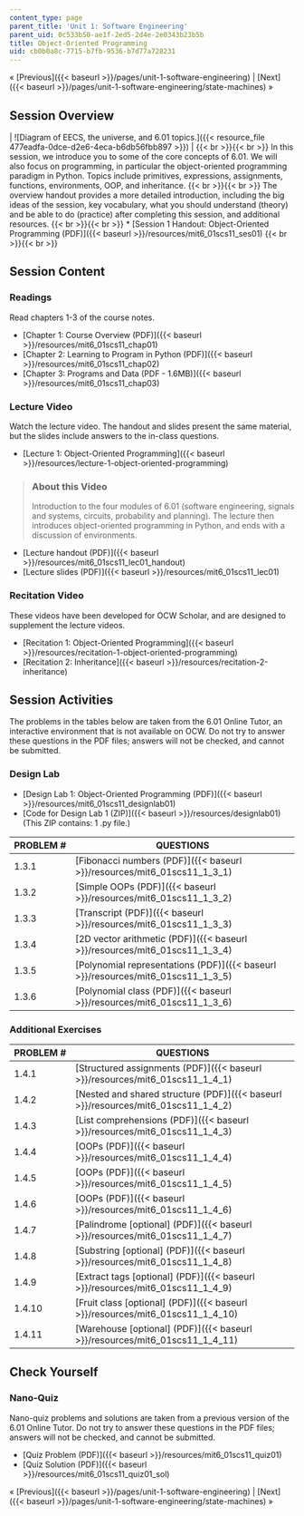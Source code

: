 ```yaml
---
content_type: page
parent_title: 'Unit 1: Software Engineering'
parent_uid: 0c533b50-ae1f-2ed5-2d4e-2e0343b23b5b
title: Object-Oriented Programming
uid: cb0b0a8c-7715-b7fb-9536-b7d77a728231
---
```


« [Previous]({{< baseurl >}}/pages/unit-1-software-engineering) | [Next]({{< baseurl >}}/pages/unit-1-software-engineering/state-machines) »

Session Overview
----------------

| ![Diagram of EECS, the universe, and 6.01 topics.]({{< resource_file 477eadfa-0dce-d2e6-4eca-b6db56fbb897 >}}) |  {{< br >}}{{< br >}} In this session, we introduce you to some of the core concepts of 6.01. We will also focus on programming, in particular the object-oriented programming paradigm in Python. Topics include primitives, expressions, assignments, functions, environments, OOP, and inheritance. {{< br >}}{{< br >}} The overview handout provides a more detailed introduction, including the big ideas of the session, key vocabulary, what you should understand (theory) and be able to do (practice) after completing this session, and additional resources. {{< br >}}{{< br >}} *   [Session 1 Handout: Object-Oriented Programming (PDF)]({{< baseurl >}}/resources/mit6_01scs11_ses01) {{< br >}}{{< br >}}  

Session Content
---------------

### Readings

Read chapters 1-3 of the course notes.

*   [Chapter 1: Course Overview (PDF)]({{< baseurl >}}/resources/mit6_01scs11_chap01)
*   [Chapter 2: Learning to Program in Python (PDF)]({{< baseurl >}}/resources/mit6_01scs11_chap02)
*   [Chapter 3: Programs and Data (PDF - 1.6MB)]({{< baseurl >}}/resources/mit6_01scs11_chap03)

### Lecture Video

Watch the lecture video. The handout and slides present the same material, but the slides include answers to the in-class questions.

*   [Lecture 1: Object-Oriented Programming]({{< baseurl >}}/resources/lecture-1-object-oriented-programming)

> ### About this Video
> 
> Introduction to the four modules of 6.01 (software engineering, signals and systems, circuits, probability and planning). The lecture then introduces object-oriented programming in Python, and ends with a discussion of environments.

*   [Lecture handout (PDF)]({{< baseurl >}}/resources/mit6_01scs11_lec01_handout)
*   [Lecture slides (PDF)]({{< baseurl >}}/resources/mit6_01scs11_lec01)

### Recitation Video

These videos have been developed for OCW Scholar, and are designed to supplement the lecture videos.

*   [Recitation 1: Object-Oriented Programming]({{< baseurl >}}/resources/recitation-1-object-oriented-programming)
*   [Recitation 2: Inheritance]({{< baseurl >}}/resources/recitation-2-inheritance)

Session Activities
------------------

The problems in the tables below are taken from the 6.01 Online Tutor, an interactive environment that is not available on OCW. Do not try to answer these questions in the PDF files; answers will not be checked, and cannot be submitted.

### Design Lab

*   [Design Lab 1: Object-Oriented Programming (PDF)]({{< baseurl >}}/resources/mit6_01scs11_designlab01)
*   [Code for Design Lab 1 (ZIP)]({{< baseurl >}}/resources/designlab01) (This ZIP contains: 1 .py file.)

| PROBLEM # | QUESTIONS |
| --- | --- |
| 1.3.1 | [Fibonacci numbers (PDF)]({{< baseurl >}}/resources/mit6_01scs11_1_3_1) |
| 1.3.2 | [Simple OOPs (PDF)]({{< baseurl >}}/resources/mit6_01scs11_1_3_2) |
| 1.3.3 | [Transcript (PDF)]({{< baseurl >}}/resources/mit6_01scs11_1_3_3) |
| 1.3.4 | [2D vector arithmetic (PDF)]({{< baseurl >}}/resources/mit6_01scs11_1_3_4) |
| 1.3.5 | [Polynomial representations (PDF)]({{< baseurl >}}/resources/mit6_01scs11_1_3_5) |
| 1.3.6 | [Polynomial class (PDF)]({{< baseurl >}}/resources/mit6_01scs11_1_3_6) 

### Additional Exercises

| PROBLEM # | QUESTIONS |
| --- | --- |
| 1.4.1 | [Structured assignments (PDF)]({{< baseurl >}}/resources/mit6_01scs11_1_4_1) |
| 1.4.2 | [Nested and shared structure (PDF)]({{< baseurl >}}/resources/mit6_01scs11_1_4_2) |
| 1.4.3 | [List comprehensions (PDF)]({{< baseurl >}}/resources/mit6_01scs11_1_4_3) |
| 1.4.4 | [OOPs (PDF)]({{< baseurl >}}/resources/mit6_01scs11_1_4_4) |
| 1.4.5 | [OOPs (PDF)]({{< baseurl >}}/resources/mit6_01scs11_1_4_5) |
| 1.4.6 | [OOPs (PDF)]({{< baseurl >}}/resources/mit6_01scs11_1_4_6) |
| 1.4.7 | [Palindrome \[optional\] (PDF)]({{< baseurl >}}/resources/mit6_01scs11_1_4_7) |
| 1.4.8 | [Substring \[optional\] (PDF)]({{< baseurl >}}/resources/mit6_01scs11_1_4_8) |
| 1.4.9 | [Extract tags \[optional\] (PDF)]({{< baseurl >}}/resources/mit6_01scs11_1_4_9) |
| 1.4.10 | [Fruit class \[optional\] (PDF)]({{< baseurl >}}/resources/mit6_01scs11_1_4_10) |
| 1.4.11 | [Warehouse \[optional\] (PDF)]({{< baseurl >}}/resources/mit6_01scs11_1_4_11) 

Check Yourself
--------------

### Nano-Quiz

Nano-quiz problems and solutions are taken from a previous version of the 6.01 Online Tutor. Do not try to answer these questions in the PDF files; answers will not be checked, and cannot be submitted.

*   [Quiz Problem (PDF)]({{< baseurl >}}/resources/mit6_01scs11_quiz01)
*   [Quiz Solution (PDF)]({{< baseurl >}}/resources/mit6_01scs11_quiz01_sol)

« [Previous]({{< baseurl >}}/pages/unit-1-software-engineering) | [Next]({{< baseurl >}}/pages/unit-1-software-engineering/state-machines) »